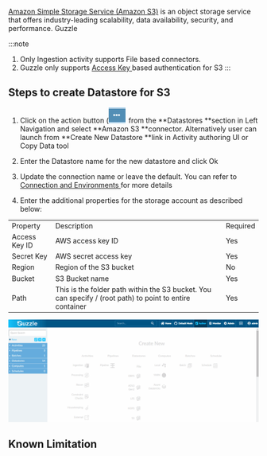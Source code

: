 [Amazon Simple Storage Service (Amazon S3)](https://aws.amazon.com/s3/) is an object storage service that offers industry-leading scalability, data availability, security, and performance. Guzzle 

:::note
1. Only Ingestion activity supports File based connectors. 
2. Guzzle only supports [Access Key ](https://docs.aws.amazon.com/AmazonS3/latest/userguide/RESTAuthentication.html#ConstructingTheAuthenticationHeader)based authentication for S3
:::

## Steps to create Datastore  for S3

1. Click on the action button (![image alt text](/img/docs/how-to-guides/datastores/action_button.png) from the **Datastores **section in Left Navigation and select **Amazon S3 **connector. Alternatively user can launch from **Create New Datastore **link in Activity authoring UI or Copy Data tool

2. Enter the Datastore name for the new datastore and click Ok

3. Update the connection name or leave the default. You can refer to [Connection and Environments ](http://http) for more details

4. Enter the additional properties for the storage account as described below:

<table>
  <tr>
    <td>Property </td>
    <td>Description</td>
    <td>Required</td>
  </tr>
  <tr>
    <td>Access Key ID</td>
    <td>AWS access key ID </td>
    <td>Yes</td>
  </tr>
  <tr>
    <td>Secret Key</td>
    <td>AWS secret access key</td>
    <td>Yes</td>
  </tr>
  <tr>
    <td>Region</td>
    <td>Region of the S3 bucket</td>
    <td>No</td>
  </tr>
  <tr>
    <td>Bucket</td>
    <td>S3 Bucket name</td>
    <td>Yes</td>
  </tr>
  <tr>
    <td>Path</td>
    <td>This is the folder path within the S3 bucket. You can specify  / (root path) to point to entire container</td>
    <td>Yes</td>
  </tr>
</table>


![image alt text](/img/docs/how-to-guides/datastores/amazon_s3_1.gif)

## Known Limitation

